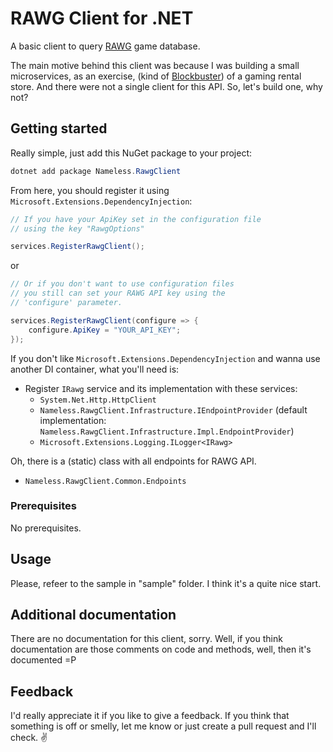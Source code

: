 # RAWG Client for .NET

A basic client to query [RAWG](https://rawg.io) game database.

The main motive behind this client was because I was building a small microservices, as an exercise, (kind of [Blockbuster](https://en.wikipedia.org/wiki/Blockbuster_(retailer))) of a gaming rental store. And there were not a single client for this API. So, let's build one, why not?

## Getting started

Really simple, just add this NuGet package to your project:

``` powershell
dotnet add package Nameless.RawgClient
```

From here, you should register it using `Microsoft.Extensions.DependencyInjection`:

``` csharp
// If you have your ApiKey set in the configuration file
// using the key "RawgOptions"

services.RegisterRawgClient();
```
or
``` csharp
// Or if you don't want to use configuration files
// you still can set your RAWG API key using the
// 'configure' parameter.

services.RegisterRawgClient(configure => {
    configure.ApiKey = "YOUR_API_KEY";
});
```

If you don't like `Microsoft.Extensions.DependencyInjection` and wanna use another DI container, what you'll need is:

- Register `IRawg` service and its implementation with these services:
    - `System.Net.Http.HttpClient`
    - `Nameless.RawgClient.Infrastructure.IEndpointProvider` (default implementation: `Nameless.RawgClient.Infrastructure.Impl.EndpointProvider`)
    - `Microsoft.Extensions.Logging.ILogger<IRawg>`

Oh, there is a (static) class with all endpoints for RAWG API.

- `Nameless.RawgClient.Common.Endpoints`

### Prerequisites

No prerequisites.

## Usage

Please, refeer to the sample in "sample" folder. I think it's a quite nice start.

## Additional documentation

There are no documentation for this client, sorry. Well, if you think documentation are those comments on code and methods, well, then it's documented =P

## Feedback

I'd really appreciate it if you like to give a feedback. If you think that something is off or smelly, let me know or just create a pull request and I'll check. :v: